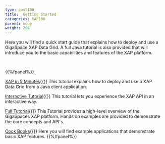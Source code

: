 ```yaml
---
type: post100
title:  Getting Started
categories: XAP100
parent: none
weight: 200
---
```


Here you will find a quick start guide that explains how to deploy and use a GigaSpace XAP Data Grid.
A full Java tutorial is also provided that will introduce you to the basic capabilities and features of the XAP platform.

<br>

{{%fpanel%}}

[XAP in 5 Minutes](./your-first-data-grid-application.html){{<wbr>}}
This tutorial explains how to deploy and use a XAP Data Grid from a Java client application.

[Interactive Tutorial](./interactive-api-guide.html){{<wbr>}}
This tutorial lets you experience the XAP API in an interactive way.

[Full Tutorial](./java-home.html){{<wbr>}}
This Tutorial provides a high-level overview of the GigaSpaces XAP platform. Hands on examples are provided to demonstrate the core concepts and API's.

[Cook Books](./cook-books.html){{<wbr>}}
Here you will find example applications that demonstrate basic XAP features.
{{%/fpanel%}}


